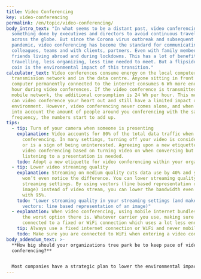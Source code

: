 ```yaml
---
title: Video Conferencing
key: video-conferencing
permalink: /en/topic/video-conferencing/
body_intro_text: "In what seems to be a distant past, video conferencing was
  something done by executives and directors to avoid continuous travelling
  across the globe. But since the Corona virus outbreak and subsequent global
  pandemic, video conferencing has become the standard for communicating between
  colleagues, teams and with clients, partners. Even with family members and
  friends living abroad and during lockdowns. This has a lot of benefits: less
  travelling, less organizing, less time needed to meet. But a flipside of the
  coin is the environmental impact of this transition."
calculator_text: Video conferences consume energy on the local computer, in the
  transmission network and in the data centre. Anyone sitting in front of a
  computer permanently connected to the internet consumes 6 Wh more energy per
  hour during video conferences. If the video conference is transmitted via
  mobile network, the additional consumption is 24 Wh per hour. This means you
  can video conference your heart out and still have a limited impact on the
  environment. However, video conferencing never comes alone, and when we take
  into account the amount of people around you conferencing with the same
  frequency, the numbers start to add up.
tips:
  - tip: Turn of your camera when someone is presenting
    explanation: Video accounts for 80% of the total data traffic when video
      conferencing. In many settings, turning off your video is considered rude
      or is a sign of being uninterested. Agreeing upon a new etiquette for
      video conferencing based on turning video on when conversing but off when
      listening to a presentation is needed.
    todo: Adopt a new etiquette for video conferencing within your organization/group
  - tip: Lower video streaming quality
    explanation: Streaming on medium quality cuts data use by 40% and you probably
      won’t even notice the difference. You can lower streaming quality in your
      streaming settings. By using vectors (line based representation of an
      image) instead of video stream, you can lower the bandwidth even further,
      with 95%.
    todo: "Lower streaming quality in your streaming settings (and make use of
      vectors: line based representation of an image)"
  - explanation: When video conferencing, using mobile internet bundles (4G/5G) is
      the worst option there is. Whatever carrier you use, making sure you are
      connected to a fixed or WiFi connection which uses a lot less energy.
    tip: Always use a fixed internet connection or WiFi and never mobile traffic
    todo: Make sure you are connected to WiFi when entering a video conferencing call
body_addendum_text: >-
  **How big should your organizations tree park be to keep pace of video
  conferencing?**


  Most companies have a strategic plan to lower the environmental impact of their car park, but does your organization have a strategy to build a tree park as well? When you have adopted a ‘minimize video on’ conferencing etiquette, lowered the resolution and made sure everybody has access to good WIFI or WLAN when entering professional calls, the final step to become conference call neutral in terms of environmental impact could be to start building a tree park.
---
```

